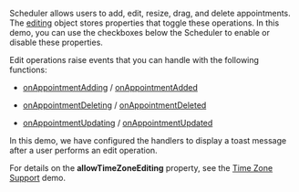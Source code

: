 Scheduler allows users to add, edit, resize, drag, and delete appointments. The [editing](/Documentation/ApiReference/UI_Components/dxScheduler/Configuration/editing/) object stores properties that toggle these operations. In this demo, you can use the checkboxes below the Scheduler to enable or disable these properties.

Edit operations raise events that you can handle with the following functions:

* [onAppointmentAdding](/Documentation/ApiReference/UI_Components/dxScheduler/Configuration/#onAppointmentAdding) / [onAppointmentAdded](/Documentation/ApiReference/UI_Components/dxScheduler/Configuration/#onAppointmentAdded)

* [onAppointmentDeleting](/Documentation/ApiReference/UI_Components/dxScheduler/Configuration/#onAppointmentDeleting) / [onAppointmentDeleted](/Documentation/ApiReference/UI_Components/dxScheduler/Configuration/#onAppointmentDeleted)

* [onAppointmentUpdating](/Documentation/ApiReference/UI_Components/dxScheduler/Configuration/#onAppointmentUpdating) / [onAppointmentUpdated](/Documentation/ApiReference/UI_Components/dxScheduler/Configuration/#onAppointmentUpdated)

In this demo, we have configured the handlers to display a toast message after a user performs an edit operation.

For details on the **allowTimeZoneEditing** property, see the [Time Zone Support](/Demos/WidgetsGallery/Demo/Scheduler/TimeZonesSupport/) demo.
